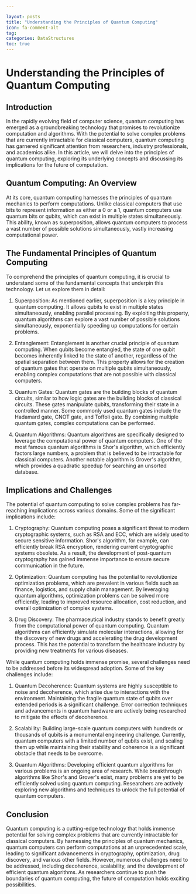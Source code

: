 ```yaml
---

layout: posts
title: "Understanding the Principles of Quantum Computing"
icon: fa-comment-alt
tag:      
categories: DataStructures
toc: true
---
```




# Understanding the Principles of Quantum Computing

## Introduction

In the rapidly evolving field of computer science, quantum computing has emerged as a groundbreaking technology that promises to revolutionize computation and algorithms. With the potential to solve complex problems that are currently intractable for classical computers, quantum computing has garnered significant attention from researchers, industry professionals, and academics alike. In this article, we will delve into the principles of quantum computing, exploring its underlying concepts and discussing its implications for the future of computation.

## Quantum Computing: An Overview

At its core, quantum computing harnesses the principles of quantum mechanics to perform computations. Unlike classical computers that use bits to represent information as either a 0 or a 1, quantum computers use quantum bits or qubits, which can exist in multiple states simultaneously. This ability, known as superposition, allows quantum computers to process a vast number of possible solutions simultaneously, vastly increasing computational power.

## The Fundamental Principles of Quantum Computing

To comprehend the principles of quantum computing, it is crucial to understand some of the fundamental concepts that underpin this technology. Let us explore them in detail:

1. Superposition: As mentioned earlier, superposition is a key principle in quantum computing. It allows qubits to exist in multiple states simultaneously, enabling parallel processing. By exploiting this property, quantum algorithms can explore a vast number of possible solutions simultaneously, exponentially speeding up computations for certain problems.

2. Entanglement: Entanglement is another crucial principle of quantum computing. When qubits become entangled, the state of one qubit becomes inherently linked to the state of another, regardless of the spatial separation between them. This property allows for the creation of quantum gates that operate on multiple qubits simultaneously, enabling complex computations that are not possible with classical computers.

3. Quantum Gates: Quantum gates are the building blocks of quantum circuits, similar to how logic gates are the building blocks of classical circuits. These gates manipulate qubits, transforming their state in a controlled manner. Some commonly used quantum gates include the Hadamard gate, CNOT gate, and Toffoli gate. By combining multiple quantum gates, complex computations can be performed.

4. Quantum Algorithms: Quantum algorithms are specifically designed to leverage the computational power of quantum computers. One of the most famous quantum algorithms is Shor's algorithm, which efficiently factors large numbers, a problem that is believed to be intractable for classical computers. Another notable algorithm is Grover's algorithm, which provides a quadratic speedup for searching an unsorted database.

## Implications and Challenges

The potential of quantum computing to solve complex problems has far-reaching implications across various domains. Some of the significant implications include:

1. Cryptography: Quantum computing poses a significant threat to modern cryptographic systems, such as RSA and ECC, which are widely used to secure sensitive information. Shor's algorithm, for example, can efficiently break RSA encryption, rendering current cryptographic systems obsolete. As a result, the development of post-quantum cryptography has gained immense importance to ensure secure communication in the future.

2. Optimization: Quantum computing has the potential to revolutionize optimization problems, which are prevalent in various fields such as finance, logistics, and supply chain management. By leveraging quantum algorithms, optimization problems can be solved more efficiently, leading to improved resource allocation, cost reduction, and overall optimization of complex systems.

3. Drug Discovery: The pharmaceutical industry stands to benefit greatly from the computational power of quantum computing. Quantum algorithms can efficiently simulate molecular interactions, allowing for the discovery of new drugs and accelerating the drug development process. This has the potential to transform the healthcare industry by providing new treatments for various diseases.

While quantum computing holds immense promise, several challenges need to be addressed before its widespread adoption. Some of the key challenges include:

1. Quantum Decoherence: Quantum systems are highly susceptible to noise and decoherence, which arise due to interactions with the environment. Maintaining the fragile quantum state of qubits over extended periods is a significant challenge. Error correction techniques and advancements in quantum hardware are actively being researched to mitigate the effects of decoherence.

2. Scalability: Building large-scale quantum computers with hundreds or thousands of qubits is a monumental engineering challenge. Currently, quantum computers with a limited number of qubits exist, and scaling them up while maintaining their stability and coherence is a significant obstacle that needs to be overcome.

3. Quantum Algorithms: Developing efficient quantum algorithms for various problems is an ongoing area of research. While breakthrough algorithms like Shor's and Grover's exist, many problems are yet to be efficiently solved using quantum computing. Researchers are actively exploring new algorithms and techniques to unlock the full potential of quantum computers.

## Conclusion

Quantum computing is a cutting-edge technology that holds immense potential for solving complex problems that are currently intractable for classical computers. By harnessing the principles of quantum mechanics, quantum computers can perform computations at an unprecedented scale, leading to significant advancements in cryptography, optimization, drug discovery, and various other fields. However, numerous challenges need to be addressed, including decoherence, scalability, and the development of efficient quantum algorithms. As researchers continue to push the boundaries of quantum computing, the future of computation holds exciting possibilities.